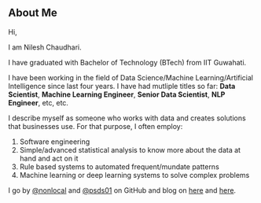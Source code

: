 ## About Me

Hi,

I am Nilesh Chaudhari. 

I have graduated with Bachelor of Technology (BTech) from IIT Guwahati.

I have been working in the field of Data Science/Machine Learning/Artificial Intelligence since last four years. I have had mutliple titles so far: **Data Scientist**, **Machine Learning Engineer**, **Senior Data Scientist**, **NLP Engineer**, etc, etc. 



I describe myself as someone who works with data and creates solutions that businesses use. For that purpose, I often employ:
1. Software engineering
2. Simple/advanced statistical analysis to know more about the data at hand and act on it
3. Rule based systems to automated frequent/mundate patterns
4. Machine learning or deep learning systems to solve complex problems



I go by [@nonlocal](https://github.com/nonlocal/) and [@psds01](https://github.com/psds01) on GitHub and blog on [here](https://nonlocal.github.io/) and [here](http://psds01.github.io). 
